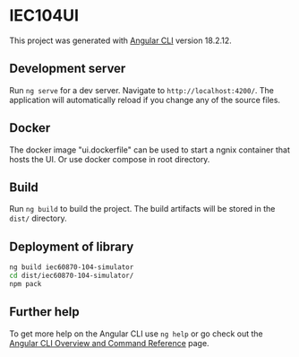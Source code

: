 # IEC104UI

This project was generated with [Angular CLI](https://github.com/angular/angular-cli) version 18.2.12.

## Development server

Run `ng serve` for a dev server. Navigate to `http://localhost:4200/`. The application will automatically reload if you change any of the source files.

## Docker

The docker image "ui.dockerfile" can be used to start a ngnix container that hosts the UI.
Or use docker compose in root directory.

## Build

Run `ng build` to build the project. The build artifacts will be stored in the `dist/` directory.

## Deployment of library

```bash
ng build iec60870-104-simulator
cd dist/iec60870-104-simulator/
npm pack
```

## Further help

To get more help on the Angular CLI use `ng help` or go check out the [Angular CLI Overview and Command Reference](https://angular.dev/tools/cli) page.


